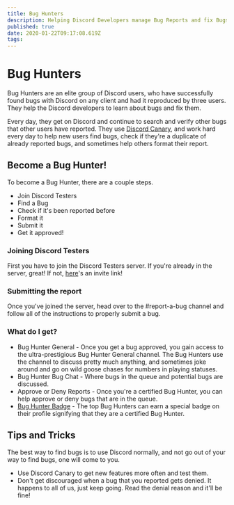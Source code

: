```yaml
---
title: Bug Hunters
description: Helping Discord Developers manage Bug Reports and fix Bugs
published: true
date: 2020-01-22T09:17:08.619Z
tags: 
---
```


# Bug Hunters
Bug Hunters are an elite group of Discord users, who have successfully found bugs with Discord on any client and had it reproduced by three users. They help the Discord developers to learn about bugs and fix them.

Every day, they get on Discord and continue to search and verify other bugs that other users have reported. They use [Discord Canary](/canary), and work hard every day to help new users find bugs, check if they're a duplicate of already reported bugs, and sometimes help others format their report.

## Become a Bug Hunter!
To become a Bug Hunter, there are a couple steps.

* Join Discord Testers
* Find a Bug
* Check if it's been reported before
* Format it
* Submit it
* Get it approved!

### Joining Discord Testers
First you have to join the Discord Testers server. If you're already in the server, great! If not, [here](http://discord.gg/discord-testers)'s an invite link!

### Submitting the report
Once you've joined the server, head over to the #report-a-bug channel and follow all of the instructions to properly submit a bug. 

### What do I get?
* Bug Hunter General - Once you get a bug approved, you gain access to the ultra-prestigious Bug Hunter General channel. The Bug Hunters use the channel to discuss pretty much anything, and sometimes joke around and go on wild goose chases for numbers in playing statuses.
* Bug Hunter Bug Chat - Where bugs in the queue and potential bugs are discussed.
* Approve or Deny Reports - Once you're a certified Bug Hunter, you can help approve or deny bugs that are in the queue.
* [Bug Hunter Badge](https://discordia.me/badges#discord-bug-hunter) - The top Bug Hunters can earn a special badge on their profile signifying that they are a certified Bug Hunter.

## Tips and Tricks
The best way to find bugs is to use Discord normally, and not go out of your way to find bugs, one will come to you. 
* Use Discord Canary to get new features more often and test them. 
* Don't get discouraged when a bug that you reported gets denied. It happens to all of us, just keep going. Read the denial reason and it'll be fine!